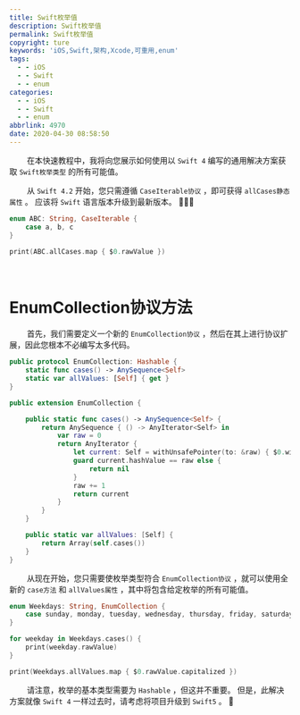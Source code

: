 ```yaml
---
title: Swift枚举值
description: Swift枚举值
permalink: Swift枚举值
copyright: ture
keywords: 'iOS,Swift,架构,Xcode,可重用,enum'
tags:
  - - iOS
  - - Swift
  - - enum
categories:
  - - iOS
  - - Swift
  - - enum
abbrlink: 4970
date: 2020-04-30 08:58:50
---
```


&nbsp;&nbsp;&nbsp;&nbsp;&nbsp;&nbsp;&nbsp;&nbsp;在本快速教程中，我将向您展示如何使用以 `````Swift 4````` 编写的通用解决方案获取 `````Swift枚举类型````` 的所有可能值。

&nbsp;&nbsp;&nbsp;&nbsp;&nbsp;&nbsp;&nbsp;&nbsp;从 ```Swift 4.2``` 开始，您只需遵循 ```CaseIterable协议``` ，即可获得 ```allCases静态属性``` 。 应该将 ```Swift``` 语言版本升级到最新版本。 🎉🎉🎉

``` Swift
enum ABC: String, CaseIterable {
    case a, b, c
}

print(ABC.allCases.map { $0.rawValue })
```

<!-- more -->

</br>

# **EnumCollection协议方法**

&nbsp;&nbsp;&nbsp;&nbsp;&nbsp;&nbsp;&nbsp;&nbsp;首先，我们需要定义一个新的 ```EnumCollection协议``` ，然后在其上进行协议扩展，因此您根本不必编写太多代码。

``` Swift
public protocol EnumCollection: Hashable {
    static func cases() -> AnySequence<Self>
    static var allValues: [Self] { get }
}

public extension EnumCollection {

    public static func cases() -> AnySequence<Self> {
        return AnySequence { () -> AnyIterator<Self> in
            var raw = 0
            return AnyIterator {
                let current: Self = withUnsafePointer(to: &raw) { $0.withMemoryRebound(to: self, capacity: 1) { $0.pointee } }
                guard current.hashValue == raw else {
                    return nil
                }
                raw += 1
                return current
            }
        }
    }

    public static var allValues: [Self] {
        return Array(self.cases())
    }
}
```

&nbsp;&nbsp;&nbsp;&nbsp;&nbsp;&nbsp;&nbsp;&nbsp;从现在开始，您只需要使枚举类型符合 ```EnumCollection协议``` ，就可以使用全新的 ```case方法``` 和 ```allValues属性``` ，其中将包含给定枚举的所有可能值。

``` Swift
enum Weekdays: String, EnumCollection {
    case sunday, monday, tuesday, wednesday, thursday, friday, saturday
}

for weekday in Weekdays.cases() {
    print(weekday.rawValue)
}

print(Weekdays.allValues.map { $0.rawValue.capitalized })
```

&nbsp;&nbsp;&nbsp;&nbsp;&nbsp;&nbsp;&nbsp;&nbsp;请注意，枚举的基本类型需要为 ```Hashable``` ，但这并不重要。 但是，此解决方案就像 ```Swift 4``` 一样过去时，请考虑将项目升级到 ```Swift5``` 。 👋

